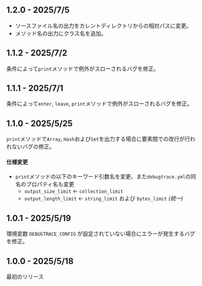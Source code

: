 ## 1.2.0 - 2025/7/5

* ソースファイル名の出力をカレントディレクトリからの相対パスに変更。
* メソッド名の出力にクラス名を追加。

## 1.1.2 - 2025/7/2

条件によって`print`メソッドで例外がスローされるバグを修正。

## 1.1.1 - 2025/7/1

条件によって`enter`, `leave`, `print`メソッドで例外がスローされるバグを修正。

## 1.1.0 - 2025/5/25

`print`メソッドで`Array`, `Hash`および`Set`を出力する場合に要素間での改行が行われないバグの修正。

#### 仕様変更

* `print`メソッドの以下のキーワード引数名を変更、また`debugtrace.yml`の同名のプロパティ名も変更
    * `output_size_limit` ← `collection_limit`
    * `output_length_limit` ← `string_limit` および `bytes_limit` _(統一)_
 
## 1.0.1 - 2025/5/19

環境変数 `DEBUGTRACE_CONFIG` が設定されていない場合にエラーが発生するバグを修正。

## 1.0.0 - 2025/5/18

最初のリリース
